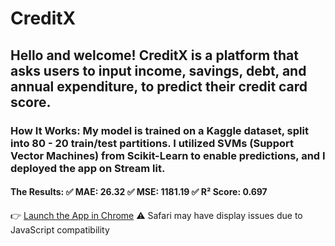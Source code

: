 # CreditX
## Hello and welcome! CreditX is a platform that asks users to input income, savings, debt, and annual expenditure, to predict their credit card score. 
### How It Works: My model is trained on a Kaggle dataset, split into 80 - 20 train/test partitions. I utilized SVMs (Support Vector Machines) from Scikit-Learn to enable predictions, and I deployed the app on Stream lit.

#### The Results: ✅ MAE: 26.32  ✅ MSE: 1181.19 ✅ R² Score: 0.697


👉 [Launch the App in Chrome](https://creditx-nyywptbpkg9gkmtym5qeam.streamlit.app/)
⚠️ Safari may have display issues due to JavaScript compatibility
